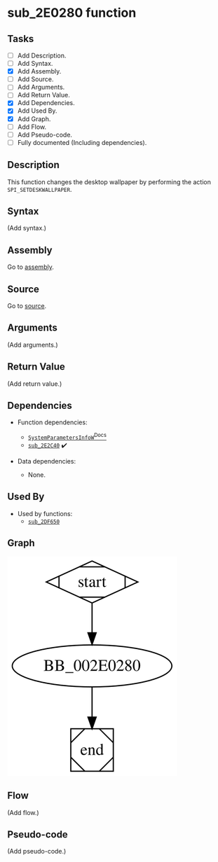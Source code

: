 # sub_2E0280 function

## Tasks

- [ ] Add Description.
- [ ] Add Syntax.
- [X] Add Assembly.
- [ ] Add Source.
- [ ] Add Arguments.
- [ ] Add Return Value.
- [X] Add Dependencies.
- [X] Add Used By.
- [X] Add Graph.
- [ ] Add Flow.
- [ ] Add Pseudo-code.
- [ ] Fully documented (Including dependencies).

## Description

This function changes the desktop wallpaper by performing the action `SPI_SETDESKWALLPAPER`.

## Syntax

(Add syntax.)

## Assembly

Go to [assembly](../asm/sub_2E0280.asm).

## Source

Go to [source](../cc/sub_2E0280.cc).

## Arguments

(Add arguments.)

## Return Value

(Add return value.)

## Dependencies

* Function dependencies:
  * [`SystemParametersInfoW`<sup>Docs</sup>](https://docs.microsoft.com/en-us/windows/win32/api/winuser/nf-winuser-systemparametersinfow)
  * [`sub_2E2C40`](sub_2E2C40.md) ✔️

* Data dependencies:
  * None.


## Used By

* Used by functions:
  * [`sub_2DF650`](sub_2DF650.md)

## Graph

![sub_2E0280 Graph](../svg/sub_2E0280.svg "sub_2E0280 Graph")

## Flow

(Add flow.)

## Pseudo-code

(Add pseudo-code.)


